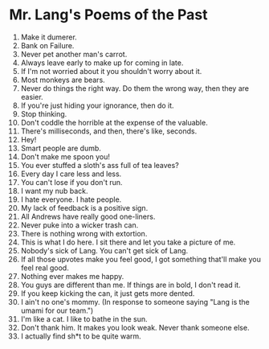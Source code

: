 # Mr. Lang's Poems of the Past

1. Make it dumerer.
1. Bank on Failure.
1. Never pet another man's carrot.
1. Always leave early to make up for coming in late.
1. If I'm not worried about it you shouldn't worry about it.
1. Most monkeys are bears.
1. Never do things the right way. Do them the wrong way, then they are easier.
1. If you're just hiding your ignorance, then do it.
1. Stop thinking.
1. Don't coddle the horrible at the expense of the valuable.
1. There's milliseconds, and then, there's like, seconds.
1. Hey!
1. Smart people are dumb.
1. Don't make me spoon you!
1. You ever stuffed a sloth's ass full of tea leaves?
1. Every day I care less and less.
1. You can't lose if you don't run.
1. I want my nub back.
1. I hate everyone. I hate people.
1. My lack of feedback is a positive sign.
1. All Andrews have really good one-liners.
1. Never puke into a wicker trash can.
1. There is nothing wrong with extortion.
1. This is what I do here. I sit there and let you take a picture of me.
1. Nobody's sick of Lang. You can't get sick of Lang.
1. If all those upvotes make you feel good, I got something that'll make you feel real good.
1. Nothing ever makes me happy.
1. You guys are different than me. If things are in bold, I don't read it.
1. If you keep kicking the can, it just gets more dented.
1. I ain't no one's mommy. (In response to someone saying "Lang is the umami for our team.")
1. I'm like a cat. I like to bathe in the sun.
1. Don't thank him. It makes you look weak. Never thank someone else.
1. I actually find sh\*t to be quite warm.
